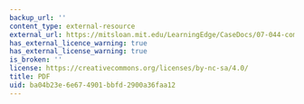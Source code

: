 ```yaml
---
backup_url: ''
content_type: external-resource
external_url: https://mitsloan.mit.edu/LearningEdge/CaseDocs/07-044-compsis-at-a-crossroads-lehrich.pdf
has_external_licence_warning: true
has_external_license_warning: true
is_broken: ''
license: https://creativecommons.org/licenses/by-nc-sa/4.0/
title: PDF
uid: ba04b23e-6e67-4901-bbfd-2900a36faa12
---
```

